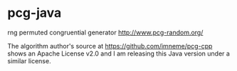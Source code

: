 # pcg-java
rng permuted congruential generator http://www.pcg-random.org/

The algorithm author's source at https://github.com/imneme/pcg-cpp shows an Apache License v2.0 and I am releasing this Java version under a similar license.

